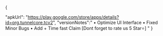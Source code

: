 {

"apkUrl": "https://play.google.com/store/apps/details?id=org.tunnelcore.tcv2",
"versionNotes":"
• Optimize UI Interface
• Fixed Minor Bugs
• Add + Time fast Claim
[Dont forget to rate us 5 Star⭐]
"
}
